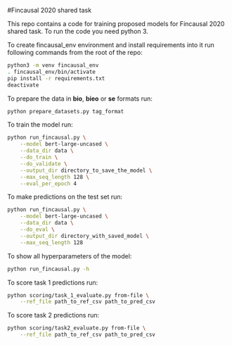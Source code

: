 #Fincausal 2020 shared task

This repo contains a code for training proposed models for Fincausal 2020 shared
task. To run the code you need python 3.

To create fincausal_env environment and install requirements into it run following commands from the root of the repo:
```bash
python3 -m venv fincausal_env
. fincausal_env/bin/activate
pip install -r requirements.txt
deactivate
```

To prepare the data in **bio**, **bieo** or **se** formats run:
```bash
python prepare_datasets.py tag_format
```

To train the model run:
```bash
python run_fincausal.py \
    --model bert-large-uncased \
    --data_dir data \
    --do_train \
    --do_validate \
    --output_dir directory_to_save_the_model \
    --max_seq_length 128 \
    --eval_per_epoch 4
```

To make predictions on the test set run:
```bash
python run_fincausal.py \
    --model bert-large-uncased \
    --data_dir data \
    --do_eval \
    --output_dir directory_with_saved_model \
    --max_seq_length 128
```

To show all hyperparameters of the model:
```bash
python run_fincausal.py -h
```

To score task 1 predictions run:
```bash
python scoring/task_1_evaluate.py from-file \
    --ref_file path_to_ref_csv path_to_pred_csv
```

To score task 2 predictions run:
```bash
python scoring/task2_evaluate.py from-file \
    --ref_file path_to_ref_csv path_to_pred_csv
```